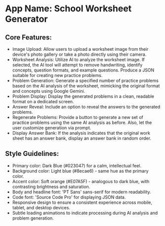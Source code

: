 # **App Name**: School Worksheet Generator

## Core Features:

- Image Upload: Allow users to upload a worksheet image from their device's photo gallery or take a photo directly using their camera.
- Worksheet Analysis: Utilize AI to analyze the worksheet image. If selected, the AI tool will attempt to remove handwriting, identify concepts, question formats, and example questions. Produce a JSON suitable for creating new practice problems.
- Problem Generation: Generate a specified number of practice problems based on the AI analysis of the worksheet, mimicking the original format and concepts using Google Gemini.
- Problem Display: Display the generated problems in a clean, readable format on a dedicated screen.
- Answer Reveal: Include an option to reveal the answers to the generated problems.
- Regenerate Problems: Provide a button to generate a new set of practice problems using the same AI analysis as before. Also, let the user customize generation via prompt.
- Display Answer Bank: If the analysis indicates that the original work sheet has an answer bank, display an answer bank in random order.

## Style Guidelines:

- Primary color: Dark Blue (#023047) for a calm, intellectual feel.
- Background color: Light blue (#8ecae6) - same hue as the primary color.
- Accent color: Soft orange (#E07A5F) - analogous to dark blue, with contrasting brightness and saturation.
- Body and headline font: 'PT Sans' sans-serif for modern readability.
- Code font: 'Source Code Pro' for displaying JSON data.
- Responsive design to ensure a consistent experience across mobile, tablet, and desktop devices.
- Subtle loading animations to indicate processing during AI analysis and problem generation.
